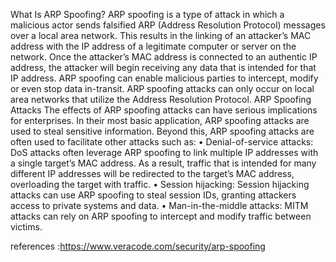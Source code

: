 What Is ARP Spoofing?
ARP spoofing is a type of attack in which a malicious actor sends falsified ARP (Address Resolution Protocol) messages over a local area network. This results in the linking of an attacker’s MAC address with the IP address of a legitimate computer or server on the network. Once the attacker’s MAC address is connected to an authentic IP address, the attacker will begin receiving any data that is intended for that IP address. ARP spoofing can enable malicious parties to intercept, modify or even stop data in-transit. ARP spoofing attacks can only occur on local area networks that utilize the Address Resolution Protocol.
ARP Spoofing Attacks
The effects of ARP spoofing attacks can have serious implications for enterprises. In their most basic application, ARP spoofing attacks are used to steal sensitive information. Beyond this, ARP spoofing attacks are often used to facilitate other attacks such as:
•	Denial-of-service attacks: DoS attacks often leverage ARP spoofing to link multiple IP addresses with a single target’s MAC address. As a result, traffic that is intended for many different IP addresses will be redirected to the target’s MAC address, overloading the target with traffic.
•	Session hijacking: Session hijacking attacks can use ARP spoofing to steal session IDs, granting attackers access to private systems and data.
•	Man-in-the-middle attacks: MITM attacks can rely on ARP spoofing to intercept and modify traffic between victims.

references :https://www.veracode.com/security/arp-spoofing
